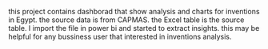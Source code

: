 this project contains dashborad that show analysis and charts for inventions in Egypt.
the source data is from CAPMAS.
the Excel table is the source table.
I import the file in power bi and started to extract insights.
this may be helpful for any bussiness user that interested in inventions analysis.

